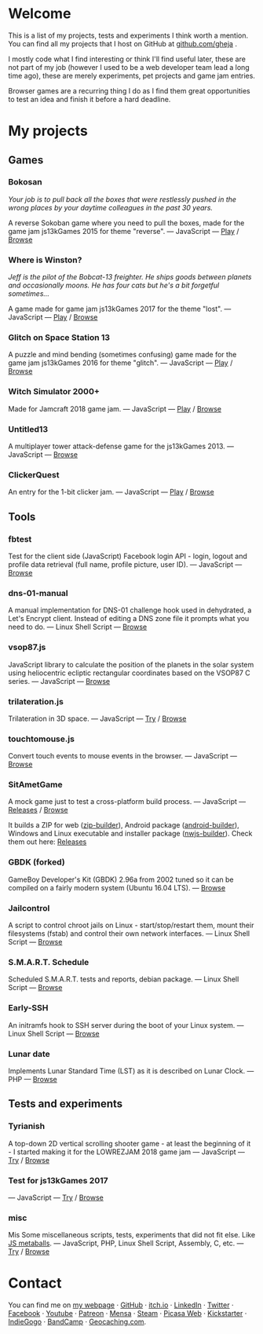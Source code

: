 # Welcome

This is a list of my projects, tests and experiments I think worth a mention. You can find all my projects that I host on GitHub at [github.com/gheja](https://github.com/gheja) .

I mostly code what I find interesting or think I'll find useful later, these are not part of my job (however I used to be a web developer team lead a long time ago), these are merely experiments, pet projects and game jam entries.

Browser games are a recurring thing I do as I find them great opportunities to test an idea and finish it before a hard deadline.

# My projects

## Games

### Bokosan

*Your job is to pull back all the boxes that were restlessly pushed in the wrong places by your daytime colleagues in the past 30 years.*

A reverse Sokoban game where you need to pull the boxes, made for the game jam js13kGames 2015 for theme "reverse".
— JavaScript
— [Play](http://bokosan.net)
/ [Browse](https://github.com/gheja/bokosan)

### Where is Winston?

*Jeff is the pilot of the Bobcat-13 freighter. He ships goods between planets and occasionally moons. He has four cats but he's a bit forgetful sometimes...*

A game made for game jam js13kGames 2017 for the theme "lost".
— JavaScript
— [Play](https://gheja.itch.io/where-is-winston)
/ [Browse](https://github.com/gheja/lost13k)

### Glitch on Space Station 13

A puzzle and mind bending (sometimes confusing) game made for the game jam js13kGames 2016 for theme "glitch".
— JavaScript
— [Play](https://gheja.itch.io/glitch-on-space-station-13)
/ [Browse](https://github.com/gheja/glitch13k)

### Witch Simulator 2000+

Made for Jamcraft 2018 game jam.
— JavaScript
— [Play](https://gheja.itch.io/witch-simulator-2000-plus)
/ [Browse](https://github.com/gheja/jamcraft2018)

### Untitled13

A multiplayer tower attack-defense game for the js13kGames 2013.
— JavaScript
— [Browse](https://github.com/gheja/untitled13)

### ClickerQuest

An entry for the 1-bit clicker jam.
— JavaScript
— [Play](https://gheja.itch.io/clickerquest-wip)
/ [Browse](https://github.com/gheja/clickerquest)

## Tools

### fbtest

Test for the client side (JavaScript) Facebook login API - login, logout and profile data retrieval (full name, profile picture, user ID).
— JavaScript
— [Browse](https://github.com/gheja/fbtest)

### dns-01-manual

A manual implementation for DNS-01 challenge hook used in dehydrated, a Let's Encrypt client. Instead of editing a DNS zone file it prompts what you need to do.
— Linux Shell Script
— [Browse](https://github.com/gheja/dns-01-manual)

### vsop87.js

JavaScript library to calculate the position of the planets in the solar system using heliocentric ecliptic rectangular coordinates based on the VSOP87 C series.
— JavaScript
— [Browse](https://github.com/gheja/vsop87.js)

### trilateration.js

Trilateration in 3D space.
— JavaScript
— [Try](https://gheja.github.io/trilateration.js)
/ [Browse](https://github.com/gheja/trilateration.js)

### touchtomouse.js

Convert touch events to mouse events in the browser.
— JavaScript
— [Browse](https://github.com/gheja/touchtomouse.js)

### SitAmetGame

A mock game just to test a cross-platform build process.
— JavaScript
— [Releases](https://github.com/gheja/sitametgame/releases)
/ [Browse](https://github.com/gheja/sitametgame)

It builds a ZIP for web ([zip-builder](https://github.com/gheja/zip-builder)), Android package ([android-builder](https://github.com/gheja/android-builder)), Windows and Linux executable and installer package ([nwjs-builder](https://github.com/gheja/nwjs-builder)). Check them out here: [Releases](https://github.com/gheja/sitametgame/releases)

### GBDK (forked)

GameBoy Developer's Kit (GBDK) 2.96a from 2002 tuned so it can be compiled on a fairly modern system (Ubuntu 16.04 LTS).
— [Browse](https://github.com/gheja/gbdk)

### Jailcontrol

A script to control chroot jails on Linux - start/stop/restart them, mount their filesystems (fstab) and control their own network interfaces.
— Linux Shell Script
— [Browse](https://github.com/gheja/jailcontrol)

### S.M.A.R.T. Schedule

Scheduled S.M.A.R.T. tests and reports, debian package.
— Linux Shell Script
— [Browse](https://github.com/gheja/smartschedule)

### Early-SSH

An initramfs hook to SSH server during the boot of your Linux system.
— Linux Shell Script
— [Browse](https://github.com/gheja/early-ssh)

### Lunar date

Implements Lunar Standard Time (LST) as it is described on Lunar Clock. 
— PHP
— [Browse](https://github.com/gheja/lunar_date)

## Tests and experiments

### Tyrianish

A top-down 2D vertical scrolling shooter game - at least the beginning of it - I started making it for the LOWREZJAM 2018 game jam — JavaScript
— [Try](https://gheja.github.io/tyrianish/src)
/ [Browse](https://github.com/gheja/tyrianish)

### Test for js13kGames 2017
— JavaScript
— [Try](https://gheja.github.io/js13k2017experiments)
/ [Browse](https://github.com/gheja/js13k2017experiments)

### misc

Mis
Some miscellaneous scripts, tests, experiments that did not fit else. Like [JS metaballs](http://gheja.github.io/misc/html5_canvas_effects/).
— JavaScript, PHP, Linux Shell Script, Assembly, C, etc.
— [Try](https://gheja.github.io/misc)
/ [Browse](http://github.com/gheja/misc)

# Contact

You can find me on
[my webpage](https://gabor.heja.hu/)  · 
[GitHub](https://github.com/gheja/)  · 
[itch.io](https://gheja.itch.io/) · 
[LinkedIn](http://hu.linkedin.com/pub/gabor-heja/50/852/118/) · 
[Twitter](https://twitter.com/gheja_) · 
[Facebook](https://facebook.com/gabor.heja/) · 
[Youtube](https://www.youtube.com/user/kakaopor) · 
[Patreon](http://www.patreon.com/user?u=45620) · 
[Mensa](https://tag.mensa.hu/felhasznalok/19479) · 
[Steam](http://steamcommunity.com/profiles/76561198001521032/) · 
[Picasa Web](https://picasaweb.google.com/117925865825180112935?noredirect=1) · 
[Kickstarter](https://www.kickstarter.com/profile/1929368013) · 
[IndieGogo](https://www.indiegogo.com/individuals/4088343/x/4088343) · 
[BandCamp](https://bandcamp.com/gheja) · 
[Geocaching.com](http://www.geocaching.com/profile/?guid=03b36123-e1d1-4d57-a855-8fb414871e1e).
